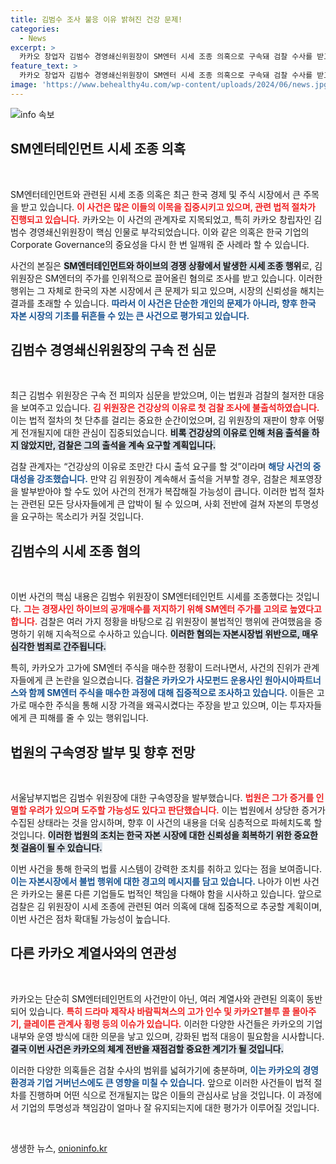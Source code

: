 ```yaml
---
title: 김범수 조사 불응 이유 밝혀진 건강 문제!
categories:
  - News
excerpt: >
  카카오 창업자 김범수 경영쇄신위원장이 SM엔터 시세 조종 의혹으로 구속돼 검찰 수사를 받고 있다. 건강 문제로 첫 조사에 불출석한 그는, 법원의 증거인멸 우려로 구속영장이 발부됐다. 카카오는 검찰의 초석이 된 사모펀드와 관련된 비리 조사로 급속히 확대될 전망이다.
feature_text: >
  카카오 창업자 김범수 경영쇄신위원장이 SM엔터 시세 조종 의혹으로 구속돼 검찰 수사를 받고 있다. 건강 문제로 첫 조사에 불출석한 그는, 법원의 증거인멸 우려로 구속영장이 발부됐다. 카카오는 검찰의 초석이 된 사모펀드와 관련된 비리 조사로 급속히 확대될 전망이다.
image: 'https://www.behealthy4u.com/wp-content/uploads/2024/06/news.jpg'
---
```


<p><img src="https://www.behealthy4u.com/wp-content/uploads/2024/06/news.jpg" alt="info 속보" /></p>

<h2 data-ke-size="size26">SM엔터테인먼트 시세 조종 의혹</h2>

<p data-ke-size="size16">&nbsp;</p>

<p>SM엔터테인먼트와 관련된 시세 조종 의혹은 최근 한국 경제 및 주식 시장에서 큰 주목을 받고 있습니다. <b><span style="color: #ee2323;">이 사건은 많은 이들의 이목을 집중시키고 있으며, 관련 법적 절차가 진행되고 있습니다.</span></b> 카카오는 이 사건의 관계자로 지목되었고, 특히 카카오 창립자인 김범수 경영쇄신위원장이 핵심 인물로 부각되었습니다. 이와 같은 의혹은 한국 기업의 Corporate Governance의 중요성을 다시 한 번 일깨워 준 사례라 할 수 있습니다.</p>

<p>사건의 본질은 <b><span style="background-color: #21538527;">SM엔터테인먼트와 하이브의 경쟁 상황에서 발생한 시세 조종 행위</span></b>로, 김 위원장은 SM엔터의 주가를 인위적으로 끌어올린 혐의로 조사를 받고 있습니다. 이러한 행위는 그 자체로 한국의 자본 시장에서 큰 문제가 되고 있으며, 시장의 신뢰성을 해치는 결과를 초래할 수 있습니다. <b><span style="color: #1a5490;">따라서 이 사건은 단순한 개인의 문제가 아니라, 향후 한국 자본 시장의 기초를 뒤흔들 수 있는 큰 사건으로 평가되고 있습니다.</span></b></p>

<h2 data-ke-size="size26">김범수 경영쇄신위원장의 구속 전 심문</h2>

<p data-ke-size="size16">&nbsp;</p>

<p>최근 김범수 위원장은 구속 전 피의자 심문을 받았으며, 이는 법원과 검찰의 철저한 대응을 보여주고 있습니다. <b><span style="color: #ee2323;">김 위원장은 건강상의 이유로 첫 검찰 조사에 불출석하였습니다.</span></b> 이는 법적 절차의 첫 단추를 걸리는 중요한 순간이었으며, 김 위원장의 재판이 향후 어떻게 전개될지에 대한 관심이 집중되었습니다. <b><span style="background-color: #21538527;">비록 건강상의 이유로 인해 처음 출석을 하지 않았지만, 검찰은 그의 출석을 계속 요구할 계획입니다.</span></b> </p>

<p>검찰 관계자는 “건강상의 이유로 조만간 다시 출석 요구를 할 것”이라며 <b><span style="color: #1a5490;">해당 사건의 중대성을 강조했습니다.</span></b> 만약 김 위원장이 계속해서 출석을 거부할 경우, 검찰은 체포영장을 발부받아야 할 수도 있어 사건의 전개가 복잡해질 가능성이 큽니다. 이러한 법적 절차는 관련된 모든 당사자들에게 큰 압박이 될 수 있으며, 사회 전반에 걸쳐 자본의 투명성을 요구하는 목소리가 커질 것입니다.</p>

<h2 data-ke-size="size26">김범수의 시세 조종 혐의</h2>

<p data-ke-size="size16">&nbsp;</p>

<p>이번 사건의 핵심 내용은 김범수 위원장이 SM엔터테인먼트 시세를 조종했다는 것입니다. <b><span style="color: #ee2323;">그는 경쟁사인 하이브의 공개매수를 저지하기 위해 SM엔터 주가를 고의로 높였다고 합니다.</span></b> 검찰은 여러 가지 정황을 바탕으로 김 위원장이 불법적인 행위에 관여했음을 증명하기 위해 지속적으로 수사하고 있습니다. <b><span style="background-color: #21538527;">이러한 혐의는 자본시장법 위반으로, 매우 심각한 범죄로 간주됩니다.</span></b></p>

<p>특히, 카카오가 고가에 SM엔터 주식을 매수한 정황이 드러나면서, 사건의 진위가 관계자들에게 큰 논란을 일으켰습니다. <b><span style="color: #1a5490;">검찰은 카카오가 사모펀드 운용사인 원아시아파트너스와 함께 SM엔터 주식을 매수한 과정에 대해 집중적으로 조사하고 있습니다.</span></b> 이들은 고가로 매수한 주식을 통해 시장 가격을 왜곡시켰다는 주장을 받고 있으며, 이는 투자자들에게 큰 피해를 줄 수 있는 행위입니다.</p>

<h2 data-ke-size="size26">법원의 구속영장 발부 및 향후 전망</h2>

<p data-ke-size="size16">&nbsp;</p>

<p>서울남부지법은 김범수 위원장에 대한 구속영장을 발부했습니다. <b><span style="color: #ee2323;">법원은 그가 증거를 인멸할 우려가 있으며 도주할 가능성도 있다고 판단했습니다.</span></b> 이는 법원에서 상당한 증거가 수집된 상태라는 것을 암시하며, 향후 이 사건의 내용을 더욱 심층적으로 파헤치도록 할 것입니다. <b><span style="background-color: #21538527;">이러한 법원의 조치는 한국 자본 시장에 대한 신뢰성을 회복하기 위한 중요한 첫 걸음이 될 수 있습니다.</span></b></p>

<p>이번 사건을 통해 한국의 법률 시스템이 강력한 조치를 취하고 있다는 점을 보여줍니다. <b><span style="color: #1a5490;">이는 자본시장에서 불법 행위에 대한 경고의 메시지를 담고 있습니다.</span></b> 나아가 이번 사건은 카카오는 물론 다른 기업들도 법적인 책임을 다해야 함을 시사하고 있습니다. 앞으로 검찰은 김 위원장이 시세 조종에 관련된 여러 의혹에 대해 집중적으로 추궁할 계획이며, 이번 사건은 점차 확대될 가능성이 높습니다.</p>

<h2 data-ke-size="size26">다른 카카오 계열사와의 연관성</h2>

<p data-ke-size="size16">&nbsp;</p>

<p>카카오는 단순히 SM엔터테인먼트의 사건만이 아닌, 여러 계열사와 관련된 의혹이 동반되어 있습니다. <b><span style="color: #ee2323;">특히 드라마 제작사 바람픽쳐스의 고가 인수 및 카카오T블루 콜 몰아주기, 클레이튼 관계사 횡령 등의 이슈가 있습니다.</span></b> 이러한 다양한 사건들은 카카오의 기업 내부와 운영 방식에 대한 의문을 낳고 있으며, 강화된 법적 대응이 필요함을 시사합니다. <b><span style="background-color: #21538527;">결국 이번 사건은 카카오의 체계 전반을 재점검할 중요한 계기가 될 것입니다.</span></b></p>

<p>이러한 다양한 의혹들은 검찰 수사의 범위를 넓혀가기에 충분하며, <b><span style="color: #1a5490;">이는 카카오의 경영 환경과 기업 거버넌스에도 큰 영향을 미칠 수 있습니다.</span></b> 앞으로 이러한 사건들이 법적 절차를 진행하며 어떤 식으로 전개될지는 많은 이들의 관심사로 남을 것입니다. 이 과정에서 기업의 투명성과 책임감이 얼마나 잘 유지되는지에 대한 평가가 이루어질 것입니다.</p>

<p data-ke-size="size16">&nbsp;</p>
생생한 뉴스, <a href="https://onioninfo.kr" rel="dofollow">onioninfo.kr</a>


